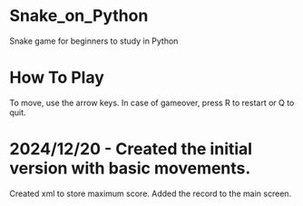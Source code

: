 # Snake_on_Python
 Snake game for beginners to study in Python

# How To Play
To move, use the arrow keys.
In case of gameover, press R to restart or Q to quit.


# 2024/12/20 - Created the initial version with basic movements.
Created xml to store maximum score. Added the record to the main screen.